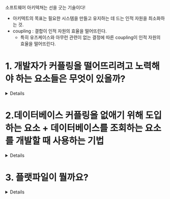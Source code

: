 소프트웨어 아키텍쳐는 선을 긋는 기술이다!
- 아키텍트의 목표는 필요한 시스템을 만들고 유지하는 데 드는 인적 자원을 최소화하는 것.
- coupling : 결합이 인적 자원의 효율을 떨어뜨린다. 
  - 특히 유즈케이스와 아무런 관련이 없는 결정에 따른 coupling이 인적 자원의 효율을 떨어뜨린다.


# 1. 개발자가 커플링을 떨어뜨리려고 노력해야 하는 요소들은 무엇이 있을까?

<details>

프레임워크
- 스프링 배치를 사용하던, 스프링을 사용하던 유즈케이스 자체는 독립적으로 만들어질 수 있다? 

데이터베이스

웹 서버

유틸리티 라이브러리

>유명한 유틸리티 라이브러리의 예로는 다음과 같은 것들이 있습니다:
Java의 Apache Commons: 문자열 처리, 컬렉션 조작, 파일 입출력 등의 기능을 제공.
Python의 itertools: 이터레이터를 생성하고 조작하는 다양한 함수를 제공.
JavaScript의 Lodash: 배열, 객체, 함수 등의 조작을 위한 유틸리티 함수들을 제공.

- 이게 어떻게 커플링을 떨어뜨리지? 유틸리티 함수를 사용하는 지점을 모두 인터페이스화 해야 하는 것?


의존성 주입
- 의존성을 주입하는 방식으로 할지, 자체적으로 구체 클래스를 들고 있을지와는 상관이 없어야 한다.
  - 인터페이스를 사용해서 구체클래스의 함수 활용이 독립적이게 될 수 있도록 해라

</details>



# 2.데이터베이스 커플링을 없애기 위해 도입하는 요소 + 데이터베이스를 조회하는 요소를 개발할 때 사용하는 기법

<details>

인터페이스를 도입해서 데이터베이스를 조회하는 함수들과 경계선을 긋는다.

데이터베이스 조회하는 요소 개발시에는 stub 클래스를 둔다. ( 임의의 데이터 반환하는 함수로 고정시켜두기 )

</details>


# 3. 플랫파일이 뭘까요?

<details>

데이터베이스나 복잡한 구조의 데이터 저장 시스템과 대비되는 개념, 데이터를 단순한 형식으로 저장하는 파일을 의미. (TSV, CSV ...)

</details>
